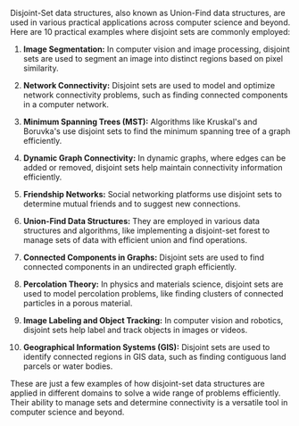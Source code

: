 Disjoint-Set data structures, also known as Union-Find data structures, are used in various practical applications across computer science and beyond. Here are 10 practical examples where disjoint sets are commonly employed:

1. **Image Segmentation:** 
In computer vision and image processing, disjoint sets are used to segment an image into distinct regions based on pixel similarity.

2. **Network Connectivity:** 
Disjoint sets are used to model and optimize network connectivity problems, such as finding connected components in a computer network.

3. **Minimum Spanning Trees (MST):** 
Algorithms like Kruskal's and Boruvka's use disjoint sets to find the minimum spanning tree of a graph efficiently.

4. **Dynamic Graph Connectivity:** 
In dynamic graphs, where edges can be added or removed, disjoint sets help maintain connectivity information efficiently.

5. **Friendship Networks:** 
Social networking platforms use disjoint sets to determine mutual friends and to suggest new connections.

6. **Union-Find Data Structures:** 
They are employed in various data structures and algorithms, like implementing a disjoint-set forest to manage sets of data with efficient union and find operations.

7. **Connected Components in Graphs:**
Disjoint sets are used to find connected components in an undirected graph efficiently.

8. **Percolation Theory:** 
In physics and materials science, disjoint sets are used to model percolation problems, like finding clusters of connected particles in a porous material.

9. **Image Labeling and Object Tracking:** 
In computer vision and robotics, disjoint sets help label and track objects in images or videos.

10. **Geographical Information Systems (GIS):** 
Disjoint sets are used to identify connected regions in GIS data, such as finding contiguous land parcels or water bodies.

These are just a few examples of how disjoint-set data structures are applied in different domains to solve a wide range of problems efficiently. Their ability to manage sets and determine connectivity is a versatile tool in computer science and beyond.